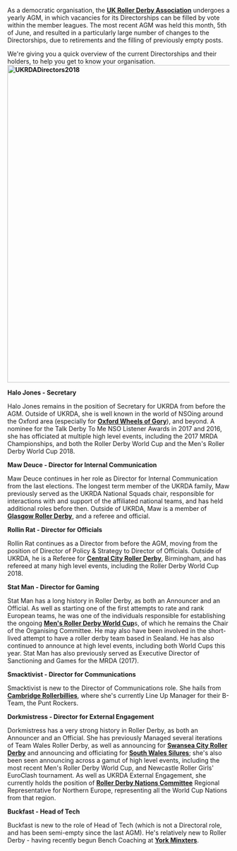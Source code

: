 <html><body><p>As a democratic organisation, the <strong><a href="https://ukrda.org.uk/">UK Roller Derby Association</a></strong> undergoes a yearly AGM, in which vacancies for its Directorships can be filled by vote within the member leagues. The most recent AGM was held this month, 5th of June, and resulted in a particularly large number of changes to the Directorships, due to retirements and the filling of previously empty posts.

We're giving you a quick overview of the current Directorships and their holders, to help you get to know your organisation.
<strong><img class="alignnone size-full wp-image-26918" src="/2018/06/ukrdadirectors2018.jpg" alt="UKRDADirectors2018" width="960" height="720"></strong>

<strong>Halo Jones - Secretary</strong>

Halo Jones remains in the position of Secretary for UKRDA from before the AGM. Outside of UKRDA, she is well known in the world of NSOing around the Oxford area (especially for <a href="https://www.oxfordwheelsofgory.co.uk/"><strong>Oxford Wheels of Gory</strong></a>), and beyond. A nominee for the Talk Derby To Me NSO Listener Awards in 2017 and 2016, she has officiated at multiple high level events, including the 2017 MRDA Championships, and both the Roller Derby World Cup and the Men's Roller Derby World Cup 2018.

<strong>Maw Deuce - Director for Internal Communication</strong>

Maw Deuce continues in her role as Director for Internal Communication from the last elections. The longest term member of the UKRDA family, Maw previously served as the UKRDA National Squads chair, responsible for interactions with and support of the affiliated national teams, and has held additional roles before then.
Outside of UKRDA, Maw is a member of <a href="http://www.glasgowrollerderby.com/"><strong>Glasgow Roller Derby</strong></a>, and a referee and official.

<strong>Rollin Rat - Director for Officials</strong>

Rollin Rat continues as a Director from before the AGM, moving from the position of Director of Policy &amp; Strategy to Director of Officials. Outside of UKRDA, he is a Referee for <a href="https://centralcityrollergirls.co.uk/"><strong>Central City Roller Derby</strong></a>, Birmingham, and has refereed at many high level events, including the Roller Derby World Cup 2018.

<strong>Stat Man - Director for Gaming</strong>

Stat Man has a long history in Roller Derby, as both an Announcer and an Official. As well as starting one of the first attempts to rate and rank European teams, he was one of the individuals responsible for establishing the ongoing <a href="http://mrdwc.com/"><strong>Men's Roller Derby World Cup</strong></a>s, of which he remains the Chair of the Organising Committee. He may also have been involved in the short-lived attempt to have a roller derby team based in Sealand. He has also continued to announce at high level events, including both World Cups this year.
Stat Man has also previously served as Executive Director of Sanctioning and Games for the MRDA (2017).

<strong>Smacktivist - Director for Communications</strong>

Smacktivist is new to the Director of Communications role. She hails from <a href="http://rollerbillies.com/"><strong>Cambridge Rollerbillies</strong></a>, where she's currently Line Up Manager for their B-Team, the Punt Rockers.

<strong>Dorkmistress - Director for External Engagement</strong>

Dorkmistress has a very strong history in Roller Derby, as both an Announcer and an Official. She has previously Managed several iterations of Team Wales Roller Derby, as well as announcing for <a href="http://www.swanseacityrollerderby.com/"><strong>Swansea City Roller Derby</strong></a> and announcing and officiating for <a href="http://www.sws.pizza/"><strong>South Wales Silures</strong></a>; she's also been seen announcing across a gamut of high level events, including the most recent Men's Roller Derby World Cup, and Newcastle Roller Girls' EuroClash tournament.
As well as UKRDA External Engagement, she currently holds the position of <a href="http://www.rollerderbynationscommittee.org/"><strong>Roller Derby Nations Committee</strong></a> Regional Representative for Northern Europe, representing all the World Cup Nations from that region.

<strong>Buckfast - Head of Tech</strong>

Buckfast is new to the role of Head of Tech (which is not a Directoral role, and has been semi-empty since the last AGM). He's relatively new to Roller Derby - having recently begun Bench Coaching at <a href="https://www.yorkminxters.com/"><strong>York Minxters</strong></a>.</p></body></html>
